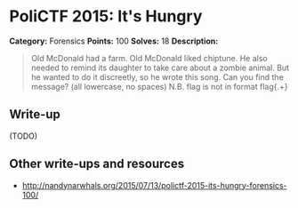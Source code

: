# PoliCTF 2015: It's Hungry

**Category:** Forensics
**Points:** 100
**Solves:** 18
**Description:**

> Old McDonald had a farm. Old McDonald liked chiptune. He also needed to remind its daughter to take care about a zombie animal. But he wanted to do it discreetly, so he wrote this song. Can you find the message? (all lowercase, no spaces) N.B. flag is not in format flag{.+}

## Write-up

(TODO)

## Other write-ups and resources

* <http://nandynarwhals.org/2015/07/13/polictf-2015-its-hungry-forensics-100/> 
